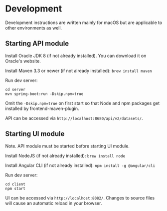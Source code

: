 # Development

Development instructions are written mainly for macOS but are applicable to
other environments as well.

## Starting API module

Install Oracle JDK 8 (if not already installed). You can download it on Oracle's
website.

Install Maven 3.3 or newer (if not already installed): `brew install maven`

Run dev server:

    cd server
    mvn spring-boot:run -Dskip.npm=true

Omit the `-Dskip.npm=true` on first start so that Node and npm packages get
installed by frontend-maven-plugin.

API can be accessed via `http://localhost:8680/api/v2/datasets/`.

## Starting UI module

Note. API module must be started before starting UI module.

Install NodeJS (if not already installed): `brew install node`

Install Angular CLI (if not already installed): `npm install -g @angular/cli`

Run dev server:

    cd client
    npm start

UI can be accessed via `http://localhost:8082/`. Changes to source files will
cause an automatic reload in your browser.
